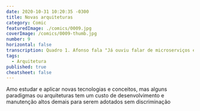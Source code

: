 ```yaml
---
date: 2020-10-31 10:20:35 -0300
title: Novas arquiteturas
category: Comic
featuredImage: ./comics/0009.jpg
coverImage: /comics/0009-thumb.jpg
number: 9
horizontal: false
transcription: Quadro 1. Afonso fala "Já ouviu falar de microserviços e microfrontend?". Quadro 2. Msone fala "Sim, são ótimos para sistemas com vários contextos e vários times.". Quadro 3. Msone chocada. Afonso fala "Que ótimo! Vamos incorporar em todos projetos atuais e futuros.".
tags:
  - Arquitetura
published: true
cheatsheet: false
---
```


Amo estudar e aplicar novas tecnologias e conceitos, mas alguns paradigmas ou arquiteturas tem um custo de desenvolvimento e manutenção altos demais para serem adotados sem discriminação
